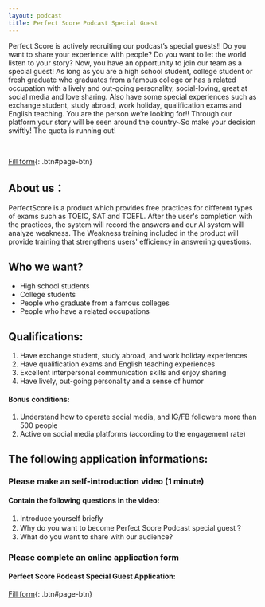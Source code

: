 ```yaml
---
layout: podcast
title: Perfect Score Podcast Special Guest
---
```


Perfect Score is actively recruiting our podcast’s special guests!! Do you want to share your experience with people? Do you want to let the world listen to your story? Now, you have an opportunity to join our team as a special guest! As long as you are a high school student, college student or fresh graduate who graduates from a famous college or has a related occupation with a lively and out-going personality, social-loving, great at social media and love sharing. Also have some special experiences such as exchange student, study abroad, work holiday, qualification exams and English teaching. You are the person we’re looking for!! Through our platform your story will be seen around the country~So make your decision swiftly! The quota is running out!

<br/>

[Fill form](https://2bs9m2ujxlo.typeform.com/to/O2DwvAEQ){: .btn#page-btn}
<br/>

## About us：

PerfectScore is a product which provides free practices for different types of exams such as TOEIC, SAT and TOEFL. After the user's completion with the practices, the system will record the answers and our AI system will analyze weakness. The Weakness training included in the product will provide training that strengthens users' efficiency in answering questions.

## Who we want?

- High school students
- College students
- People who graduate from a famous colleges
- People who have a related occupations

## Qualifications:

1. Have exchange student, study abroad, and work holiday experiences
2. Have qualification exams and English teaching experiences
3. Excellent interpersonal communication skills and enjoy sharing
4. Have lively, out-going personality and a sense of humor

#### Bonus conditions:

1. Understand how to operate social media, and IG/FB followers more than 500 people
2. Active on social media platforms (according to the engagement rate)

## The following application informations:

### Please make an self-introduction video (1 minute)

#### Contain the following questions in the video:

1. Introduce yourself briefly
2. Why do you want to become Perfect Score Podcast special guest？
3. What do you want to share with our audience?

### Please complete an online application form

#### Perfect Score Podcast Special Guest Application:

[Fill form](https://2bs9m2ujxlo.typeform.com/to/O2DwvAEQ){: .btn#page-btn}
<br/>
